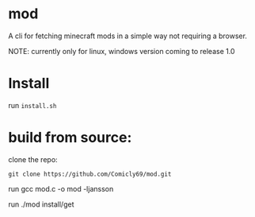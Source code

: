 # mod
A cli for fetching minecraft mods in a simple way not requiring a browser.

NOTE: currently only for linux, windows version coming to release 1.0

# Install

run `install.sh`

# build from source:

clone the repo:

`git clone https://github.com/Comicly69/mod.git`

run gcc mod.c -o mod -ljansson

run ./mod install/get <mod name>

